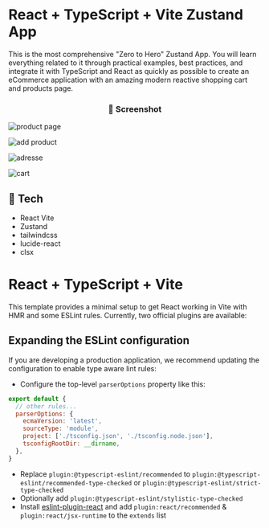 # React + TypeScript + Vite Zustand App

This is the most comprehensive "Zero to Hero" Zustand App.
You will learn everything related to it through practical examples, best practices, and integrate it with TypeScript and React as quickly as possible to create an eCommerce application with an amazing modern reactive shopping cart and products page.

<h3 align="center"> 📸 Screenshot</h3>
  
  ![product page](/product-screen.png)
  
![add product](/add-item.png)

![adresse](/adress-input.png)

![cart](/cart.png)

## 🚨 Tech

- React Vite
- Zustand
- tailwindcss
- lucide-react
- clsx

# React + TypeScript + Vite

This template provides a minimal setup to get React working in Vite with HMR and some ESLint rules.
Currently, two official plugins are available:

## Expanding the ESLint configuration

If you are developing a production application, we recommend updating the configuration to enable type aware lint rules:

- Configure the top-level `parserOptions` property like this:

```js
export default {
  // other rules...
  parserOptions: {
    ecmaVersion: 'latest',
    sourceType: 'module',
    project: ['./tsconfig.json', './tsconfig.node.json'],
    tsconfigRootDir: __dirname,
  },
}
```

- Replace `plugin:@typescript-eslint/recommended` to `plugin:@typescript-eslint/recommended-type-checked` or `plugin:@typescript-eslint/strict-type-checked`
- Optionally add `plugin:@typescript-eslint/stylistic-type-checked`
- Install [eslint-plugin-react](https://github.com/jsx-eslint/eslint-plugin-react) and add `plugin:react/recommended` & `plugin:react/jsx-runtime` to the `extends` list
